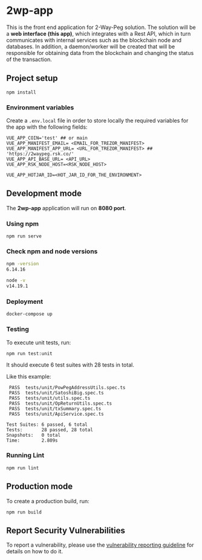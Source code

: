 # 2wp-app
This is the front end application for 2-Way-Peg solution.
The solution will be a **web interface (this app)**, which integrates with a Rest API, which in turn communicates with internal services such as the blockchain node and databases. In addition, a daemon/worker will be created that will be responsible for obtaining data from the blockchain and changing the status of the transaction.

## Project setup
```
npm install
```
### Environment variables
Create a `.env.local` file in order to store locally the required variables for the app with the following fields:
```dotenv
VUE_APP_COIN='test' ## or main
VUE_APP_MANIFEST_EMAIL= <EMAIL_FOR_TREZOR_MANIFEST>
VUE_APP_MANIFEST_APP_URL= <URL_FOR_TREZOR_MANIFEST> ## 'https://2waypeg.rsk.co/'
VUE_APP_API_BASE_URL= <API_URL>
VUE_APP_RSK_NODE_HOST=<RSK_NODE_HOST>

VUE_APP_HOTJAR_ID=<HOT_JAR_ID_FOR_THE_ENVIRONMENT>
```
## Development mode
The **2wp-app** application will run on **8080 port**.


### Using npm
```
npm run serve
```

### Check npm and node versions
```sh
npm -version
6.14.16
```

```sh
node -v
v14.19.1
```

### Deployment
```shell
docker-compose up
```

### Testing
To execute unit tests, run:
```shel
npm run test:unit
```
It should execute 6 test suites with 28 tests in total.

Like this example:
```
 PASS  tests/unit/PowPegAddressUtils.spec.ts
 PASS  tests/unit/SatoshiBig.spec.ts
 PASS  tests/unit/utils.spec.ts
 PASS  tests/unit/OpReturnUtils.spec.ts
 PASS  tests/unit/txSummary.spec.ts
 PASS  tests/unit/ApiService.spec.ts

Test Suites: 6 passed, 6 total
Tests:       28 passed, 28 total
Snapshots:   0 total
Time:        2.809s
```

### Running Lint
```shel
npm run lint 
```
## Production mode
To create a production build, run:
```shel
npm run build
```

## Report Security Vulnerabilities

To report a vulnerability, please use the [vulnerability reporting guideline](./SECURITY.md) for details on how to do it.
